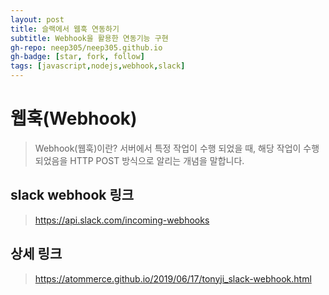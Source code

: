 ```yaml
---
layout: post
title: 슬랙에서 웹훅 연동하기
subtitle: Webhook을 활용한 연동기능 구현
gh-repo: neep305/neep305.github.io
gh-badge: [star, fork, follow]
tags: [javascript,nodejs,webhook,slack]
---
```


# 웹훅(Webhook)

> Webhook(웹훅)이란? 서버에서 특정 작업이 수행 되었을 때, 해당 작업이 수행되었음을 HTTP POST 방식으로 알리는 개념을 말합니다.

## slack webhook 링크

> https://api.slack.com/incoming-webhooks

## 상세 링크

> https://atommerce.github.io/2019/06/17/tonyji_slack-webhook.html
